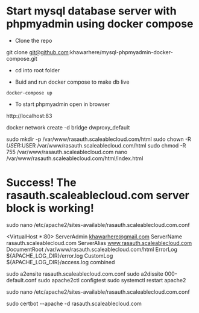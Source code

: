 # Start mysql database server with phpmyadmin using docker compose 

* Clone the repo

git clone git@github.com:khawarhere/mysql-phpmyadmin-docker-compose.git

* cd into root folder  

* Buid and run docker compose to make db live

`docker-compose up`

* To start phpmyadmin open in browser

http://localhost:83

<!-- 


 -->

 docker network create -d bridge dwproxy_default

sudo mkdir -p /var/www/rasauth.scaleablecloud.com/html
sudo chown -R $USER:$USER /var/www/rasauth.scaleablecloud.com/html
sudo chmod -R 755 /var/www/rasauth.scaleablecloud.com
nano /var/www/rasauth.scaleablecloud.com/html/index.html


<html>
    <head>
        <title>Welcome to rasauth.scaleablecloud.com!</title>
    </head>
    <body>
        <h1>Success!  The rasauth.scaleablecloud.com server block is working!</h1>
    </body>
</html>

sudo nano /etc/apache2/sites-available/rasauth.scaleablecloud.com.conf

<VirtualHost *:80>
    ServerAdmin khawarhere@gmail.com
    ServerName rasauth.scaleablecloud.com
    ServerAlias www.rasauth.scaleablecloud.com
    DocumentRoot /var/www/rasauth.scaleablecloud.com/html
    ErrorLog ${APACHE_LOG_DIR}/error.log
    CustomLog ${APACHE_LOG_DIR}/access.log combined
</VirtualHost>

sudo a2ensite rasauth.scaleablecloud.com.conf
sudo a2dissite 000-default.conf
sudo apache2ctl configtest
sudo systemctl restart apache2

<!-- SSL -->

sudo nano /etc/apache2/sites-available/rasauth.scaleablecloud.com.conf

sudo certbot --apache -d rasauth.scaleablecloud.com
